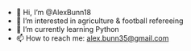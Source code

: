 - 👋 Hi, I’m @AlexBunn18
- 👀 I’m interested in agriculture & football refereeing
- 🌱 I’m currently learning Python
- 📫 How to reach me: alex.bunn35@gmail.com

<!---
AlexBunn18/AlexBunn18 is a ✨ special ✨ repository because its `README.md` (this file) appears on your GitHub profile.
You can click the Preview link to take a look at your changes.
--->
